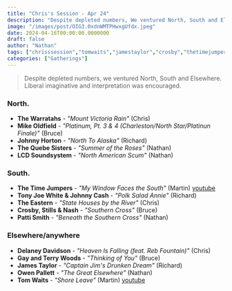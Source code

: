 ```yaml
---
title: "Chris's Session - Apr 24"
description: "Despite depleted numbers, We ventured North, South and Elsewhere."
image: "/images/post/OIG3.0xdnWMTPHwxgUfdx.jpeg"
date: 2024-04-16T00:00:00.0000000
draft: false
author: "Nathan"
tags: ["chrisssession","tomwaits","jamestaylor","crosby","thetimejumpers","pattismith","stillsandnash","delaneydavidson","theeastern","mikeoldfield","lcdsoundsystem","thequebesisters","owenpallett","thewarratahs","johnnyhorton","gayandterrywoods","tonyjoewhiteandjohnnycash","youtube"]
categories: ["Gatherings"]
---
```

> Despite depleted numbers, we ventured North, South and Elsewhere.  Liberal imaginative and interpretation was encouraged. 

### North.
- **The Warratahs** - _"Mount Victoria Rain"_ (Chris)
- **Mike Oldfield** - _"Platinum, Pt. 3 & 4 (Charleston/North Star/Platinun Finale)"_ (Bruce)
- **Johnny Horton** - _"North To Alaska"_ (Richard)
- **The Quebe Sisters** - _"Summer of the Roses"_ (Nathan)
- **LCD Soundsystem** - _"North American Scum"_ (Nathan)
### South.
- **The Time Jumpers** - _"My Window Faces the South"_ (Martin) [youtube](https://www.youtube.com/watch?v=aGartzpXuyo)
- **Tony Joe White & Johnny Cash** - _"Polk Salad Annie"_ (Richard)
- **The Eastern** - _"State Houses by the River"_ (Chris)
- **Crosby, Stills & Nash** - _"Southern Cross"_ (Bruce)
- **Patti Smith** - _"Beneath the Southern Cross"_ (Nathan)

### Elsewhere/anywhere
- **Delaney Davidson** - _"Heaven Is Falling (feat. Reb Fountain)"_ (Chris)
- **Gay and Terry Woods** - _"Thinking of You"_ (Bruce)
- **James Taylor** - _"Captain Jim's Drunken Dream"_ (Richard)
- **Owen Pallett** - _"The Great Elsewhere"_ (Nathan)
- **Tom Waits** - _"Shore Leave"_ (Martin) [youtube](https://www.youtube.com/watch?v=OrHU-rlIPaY)
